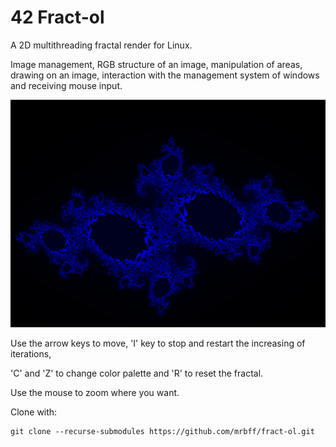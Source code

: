 # 42 Fract-ol

A 2D multithreading fractal render for Linux.

Image management, RGB structure of an image, manipulation
of areas, drawing on an image, interaction with the management system
of windows and receiving mouse input.

![alt text](https://github.com/mrbff/fract-ol/blob/master/.img/julia_blu.png?raw=true)

Use the arrow keys to move, 'I' key to stop and restart the increasing of iterations,

'C' and 'Z' to change color palette and 'R' to reset the fractal.

Use the mouse to zoom where you want.




Clone with:
```
git clone --recurse-submodules https://github.com/mrbff/fract-ol.git
```

